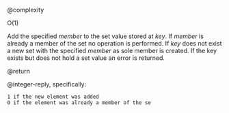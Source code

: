 @complexity

O(1)


Add the specified _member_ to the set value stored at _key_. If _member_
is already a member of the set no operation is performed. If _key_
does not exist a new set with the specified _member_ as sole member is
created. If the key exists but does not hold a set value an error is
returned.

@return

@integer-reply, specifically:

    1 if the new element was added
    0 if the element was already a member of the se



[1]: /p/redis/wiki/ReplyTypes